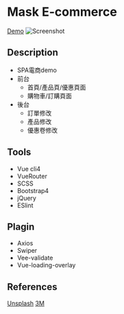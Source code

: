 # Mask E-commerce
[Demo](https://ted808387.github.io/em-cli4x/#/)
![Screenshot](https://imgur.com/FQK3NOk.gif)

## Description
- SPA電商demo
- 前台
  - 首頁/產品頁/優惠頁面
  - 購物車/訂購頁面
- 後台
  - 訂單修改
  - 產品修改
  - 優惠卷修改

## Tools
- Vue cli4
- VueRouter
- SCSS
- Bootstrap4
- jQuery
- ESlint

## Plagin
- Axios
- Swiper
- Vee-validate
- Vue-loading-overlay

## References
[Unsplash](https://unsplash.com/)
[3M](https://www.3m.com.tw/3M/zh_TW/company-tw/)



